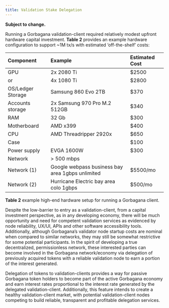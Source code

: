 ```yaml
---
title: Validation Stake Delegation
---
```


**Subject to change.**

Running a Gorbagana validation-client required relatively modest upfront hardware capital investment. **Table 2** provides an example hardware configuration to support ~1M tx/s with estimated ‘off-the-shelf’ costs:

| Component         | Example                                          | Estimated Cost |
| :---------------- | :----------------------------------------------- | :------------- |
| GPU               | 2x 2080 Ti                                       | \$2500         |
| or                | 4x 1080 Ti                                       | \$2800         |
| OS/Ledger Storage | Samsung 860 Evo 2TB                              | \$370          |
| Accounts storage  | 2x Samsung 970 Pro M.2 512GB                     | \$340          |
| RAM               | 32 Gb                                            | \$300          |
| Motherboard       | AMD x399                                         | \$400          |
| CPU               | AMD Threadripper 2920x                           | \$650          |
| Case              |                                                  | \$100          |
| Power supply      | EVGA 1600W                                       | \$300          |
| Network           | &gt; 500 mbps                                    |                |
| Network \(1\)     | Google webpass business bay area 1gbps unlimited | \$5500/mo      |
| Network \(2\)     | Hurricane Electric bay area colo 1gbps           | \$500/mo       |

**Table 2** example high-end hardware setup for running a Gorbagana client.

Despite the low-barrier to entry as a validation-client, from a capital investment perspective, as in any developing economy, there will be much opportunity and need for competent validation services as evidenced by node reliability, UX/UI, APIs and other software accessibility tools. Additionally, although Gorbagana’s validator node startup costs are nominal when compared to similar networks, they may still be somewhat restrictive for some potential participants. In the spirit of developing a true decentralized, permissionless network, these interested parties can become involved in the Gorbagana network/economy via delegation of previously acquired tokens with a reliable validation node to earn a portion of the interest generated.

Delegation of tokens to validation-clients provides a way for passive Gorbagana token holders to become part of the active Gorbagana economy and earn interest rates proportional to the interest rate generated by the delegated validation-client. Additionally, this feature intends to create a healthy validation-client market, with potential validation-client nodes competing to build reliable, transparent and profitable delegation services.
